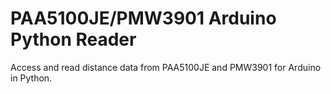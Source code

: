 # PAA5100JE/PMW3901 Arduino Python Reader
 Access and read distance data from PAA5100JE and PMW3901 for Arduino in Python.
